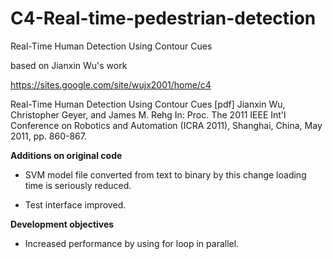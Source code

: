 # C4-Real-time-pedestrian-detection
Real-Time Human Detection Using Contour Cues

based on Jianxin Wu's work

https://sites.google.com/site/wujx2001/home/c4


Real-Time Human Detection Using Contour Cues [pdf]
Jianxin Wu, Christopher Geyer, and James M. Rehg
In: Proc. The 2011 IEEE Int'l Conference on Robotics and Automation (ICRA 2011), Shanghai, China, May 2011, pp. 860-867.



**Additions on original code**

- SVM model file converted from text to binary by this change loading time is seriously reduced.

- Test interface improved.



**Development objectives**

- Increased performance by using for loop in parallel.
